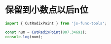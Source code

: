 # 保留到小数点以后n位

```js
import { CutRadixPoint } from 'js-func-tools';

const num = CutRadixPoint(807.34691);
console.log(num);

```
